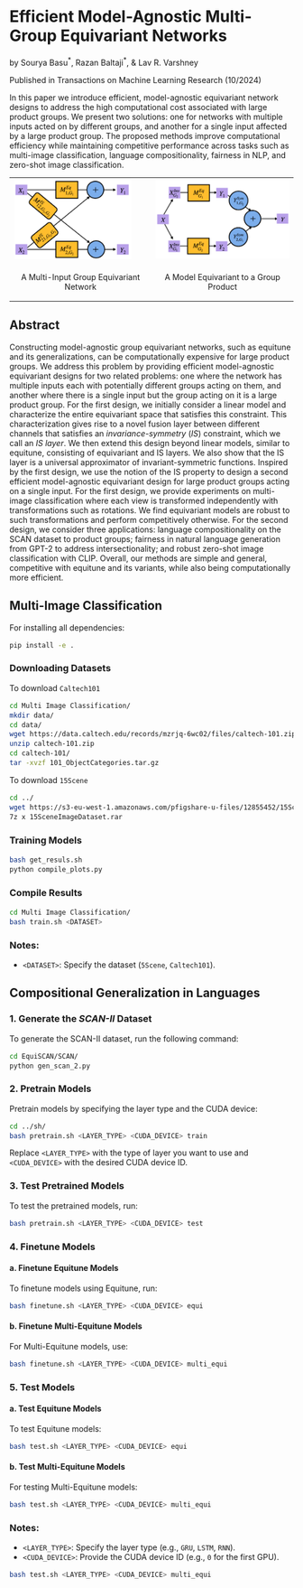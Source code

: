 # Efficient Model-Agnostic Multi-Group Equivariant Networks

by Sourya Basu<sup>\*</sup>, Razan Baltaji<sup>\*</sup>, & Lav R. Varshney

Published in Transactions on Machine Learning Research (10/2024)

In this paper we introduce efficient, model-agnostic equivariant network designs to address the high computational cost associated with large product groups. We present two solutions: one for networks with multiple inputs acted on by different groups, and another for a single input affected by a large product group. The proposed methods improve computational efficiency while maintaining competitive performance across tasks such as multi-image classification, language compositionality, fairness in NLP, and zero-shot image classification.

<table>
  <tr>
    <td><img src="assets/multi_input_diagram.png" alt="Multi Input Diagram" style="width: 88%;"/></td>
    <td><img src="assets/large_prod_groups_diagram.png" alt="Large Product Groups Diagram" style="width: 100%;"/></td>
  </tr>
  <tr>
    <td><p align="center">A Multi-Input Group Equivariant Network</p></td>
    <td><p align="center">A Model Equivariant to a Group Product</p></td>
  </tr>
</table>


## Abstract

Constructing model-agnostic group equivariant networks, such as equitune and its generalizations, can be computationally expensive for large product groups. We address this problem by providing efficient model-agnostic equivariant designs for two related problems: one where the network has multiple inputs each with potentially different groups acting on them, and another where there is a single input but the group acting on it is a large product group. For the first design, we initially consider a linear model and characterize the entire equivariant space that satisfies this constraint. This characterization gives rise to a novel fusion layer between different channels that satisfies an *invariance-symmetry* (*IS*) constraint, which we call an *IS layer*. We then extend this design beyond linear models, similar to equitune, consisting of equivariant and IS layers. We also show that the IS layer is a universal approximator of invariant-symmetric functions. 
Inspired by the first design, we use the notion of the IS property to design a second efficient model-agnostic equivariant design for large product groups acting on a single input. For the first design, we provide experiments on multi-image classification where each view is transformed independently with transformations such as rotations. We find  equivariant models are robust to such transformations and perform competitively otherwise. For the second design, we consider three applications: language compositionality on the SCAN dataset to product groups; fairness in natural language generation from GPT-2 to address intersectionality; and robust zero-shot image classification with CLIP. Overall, our methods are simple and general, competitive with equitune and its variants, while also being computationally more efficient.




## Multi-Image Classification
For installing all dependencies:
```bash
pip install -e .
```

### Downloading Datasets

To download `Caltech101`

```bash
cd Multi Image Classification/
mkdir data/
cd data/
wget https://data.caltech.edu/records/mzrjq-6wc02/files/caltech-101.zip
unzip caltech-101.zip
cd caltech-101/
tar -xvzf 101_ObjectCategories.tar.gz
```
To download `15Scene`
```bash
cd ../
wget https://s3-eu-west-1.amazonaws.com/pfigshare-u-files/12855452/15SceneImageDataset.rar
7z x 15SceneImageDataset.rar
```

### Training Models

```bash
bash get_resuls.sh
python compile_plots.py
```

### Compile Results

```bash
cd Multi Image Classification/
bash train.sh <DATASET>
```

### Notes:
- `<DATASET>`: Specify the dataset (`5Scene`, `Caltech101`).



## Compositional Generalization in Languages

### 1. Generate the _SCAN-II_ Dataset
To generate the SCAN-II dataset, run the following command:

```bash
cd EquiSCAN/SCAN/
python gen_scan_2.py
```

### 2. Pretrain Models
Pretrain models by specifying the layer type and the CUDA device:

```bash
cd ../sh/
bash pretrain.sh <LAYER_TYPE> <CUDA_DEVICE> train
```

Replace `<LAYER_TYPE>` with the type of layer you want to use and `<CUDA_DEVICE>` with the desired CUDA device ID.

### 3. Test Pretrained Models
To test the pretrained models, run:

```bash
bash pretrain.sh <LAYER_TYPE> <CUDA_DEVICE> test
```

### 4. Finetune Models
#### a. Finetune Equitune Models
To finetune models using Equitune, run:

```bash
bash finetune.sh <LAYER_TYPE> <CUDA_DEVICE> equi
```

#### b. Finetune Multi-Equitune Models
For Multi-Equitune models, use:

```bash
bash finetune.sh <LAYER_TYPE> <CUDA_DEVICE> multi_equi
```

### 5. Test Models
#### a. Test Equitune Models
To test Equitune models:

```bash
bash test.sh <LAYER_TYPE> <CUDA_DEVICE> equi
```

#### b. Test Multi-Equitune Models
For testing Multi-Equitune models:

```bash
bash test.sh <LAYER_TYPE> <CUDA_DEVICE> multi_equi
```

### Notes:
- `<LAYER_TYPE>`: Specify the layer type (e.g., `GRU`, `LSTM`, `RNN`).
- `<CUDA_DEVICE>`: Provide the CUDA device ID (e.g., `0` for the first GPU).

```bash
bash test.sh <LAYER_TYPE> <CUDA_DEVICE> multi_equi
```
